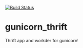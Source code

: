[![Build Status](https://travis-ci.org/wooparadog/gunicorn_thrift.svg?branch=master)](https://travis-ci.org/wooparadog/gunicorn_thrift)

gunicorn_thrift
===============

Thrift app and workder for gunicorn!
